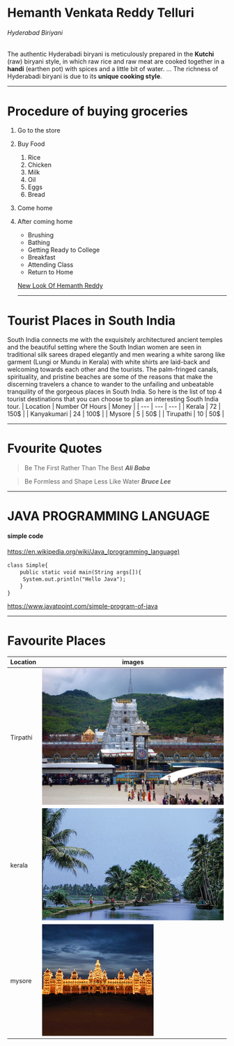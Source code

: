 # Hemanth Venkata Reddy Telluri
###### Hyderabad Biriyani
The authentic Hyderabadi biryani is meticulously prepared in the **Kutchi** (raw) biryani style, in which raw rice and raw meat are cooked together in a **handi** (earthen pot) with spices and a little bit of water. ... The richness of Hyderabadi biryani is due to its **unique cooking style**.

***

# Procedure of buying groceries
1. Go to the store
2. Buy Food
    1. Rice
    2. Chicken
    3. Milk
    4. Oil
    5. Eggs
    6. Bread
1. Come home
2. After coming home
    * Brushing
    * Bathing
    * Getting Ready to College
    * Breakfast
    * Attending Class
    * Return to Home

    [New Look Of Hemanth Reddy](AboutMe.md)

    ***

# Tourist Places in South India
South India connects me with the exquisitely architectured ancient temples and the beautiful setting where the South Indian women are seen in traditional silk sarees draped elegantly and men wearing a white sarong like garment (Lungi or Mundu in Kerala) with white shirts are laid-back and welcoming towards each other and the tourists. The palm-fringed canals, spirituality, and pristine beaches are some of the reasons that make the discerning travelers a chance to wander to the unfailing and unbeatable tranquility of the gorgeous places in South India. So here is the list of top 4 tourist destinations that you can choose to plan an interesting South India tour.
| Location | Number Of Hours | Money |
| --- | --- | --- |
| Kerala | 72 | 150$ |
| Kanyakumari | 24 | 100$ |
| Mysore | 5 | 50$ |
| Tirupathi | 10 | 50$ |

***

# Fvourite Quotes
> Be The First Rather Than The Best ***Ali Baba***

> Be Formless and Shape Less Like Water ***Bruce Lee***

***

# JAVA PROGRAMMING LANGUAGE

#### simple code
<https://en.wikipedia.org/wiki/Java_(programming_language)>
```
class Simple{  
    public static void main(String args[]){  
     System.out.println("Hello Java");  
    }  
}
```
https://www.javatpoint.com/simple-program-of-java

***

# Favourite Places
|Location | images |
| --- | --- |
|Tirpathi | ![click here to open](images1/lord_venkateswara.jpg)
| kerala | ![clik here to open](images1/kerala.jpg)
| mysore | ![clik](images1/mysore.jpg)



